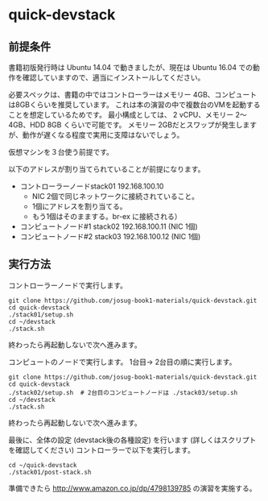 # quick-devstack

## 前提条件

書籍初版発行時は Ubuntu 14.04 で動きましたが、現在は Ubuntu 16.04 での動作を確認していますので、適当にインストールしてください。

必要スペックは、書籍の中ではコントローラーはメモリー 4GB、コンピュートは8GBくらいを推奨しています。
これは本の演習の中で複数台のVMを起動することを想定しているためです。
最小構成としては、 2 vCPU、メモリー 2〜4GB、HDD 8GB くらいで可能です。
メモリー 2GBだとスワップが発生しますが、動作が遅くなる程度で実用に支障はないでしょう。

仮想マシンを３台使う前提です。

以下のアドレスが割り当てられていることが前提になります。

* コントローラーノードstack01 192.168.100.10
  * NIC 2個で同じネットワークに接続されていること。
  * 1個にアドレスを割り当てる。
  * もう1個はそのままする。br-ex に接続される）
* コンピュートノード#1 stack02 192.168.100.11 (NIC 1個)
* コンピュートノード#2 stack03 192.168.100.12 (NIC 1個)

## 実行方法

コントローラーノードで実行します。

```
git clone https://github.com/josug-book1-materials/quick-devstack.git
cd quick-devstack
./stack01/setup.sh
cd ~/devstack
./stack.sh
```

終わったら再起動しないで次へ進みます。

コンピュートのノードで実行します。
1台目→ 2台目の順に実行します。

```
git clone https://github.com/josug-book1-materials/quick-devstack.git
cd quick-devstack
./stack02/setup.sh  # 2台目のコンピュートノードは ./stack03/setup.sh
cd ~/devstack
./stack.sh
```
終わったら再起動しないで次へ進みます。

最後に、全体の設定 (devstack後の各種設定) を行います (詳しくはスクリプトを確認してください)
コントローラーで以下を実行します。
```
cd ~/quick-devstack
./stack01/post-stack.sh
```

準備できたら http://www.amazon.co.jp/dp/4798139785 の演習を実施する。
